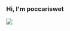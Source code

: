 ### Hi, I'm poccariswet

![](https://github-readme-stats.vercel.app/api?username=poccariswet&count_private=true&show_icons=true&theme=gotham)
